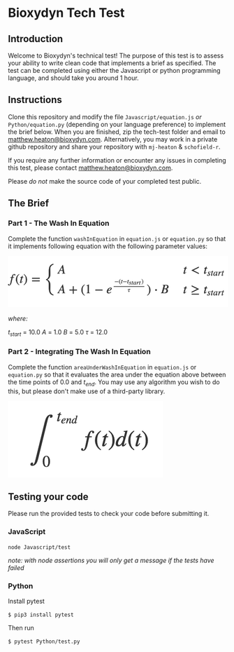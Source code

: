 # Bioxydyn Tech Test

## Introduction

Welcome to Bioxydyn's technical test! The purpose of this test is to assess your ability to write clean code that implements a brief as specified. The test can be completed using either the Javascript or python programming language, and should take you around 1 hour.

## Instructions

Clone this repository and modify the file `Javascript/equation.js` _or_ `Python/equation.py` (depending on your language preference) to implement the brief below. When you are finished, zip the tech-test folder and email to matthew.heaton@bioxydyn.com. Alternatively, you may work in a private github repository and share your repository with `mj-heaton` & `schofield-r`.

If you require any further information or encounter any issues in completing this test, please contact matthew.heaton@bioxydyn.com.

Please *do not* make the source code of your completed test public.

## The Brief

### Part 1 - The Wash In Equation

Complete the function `washInEquation` in `equation.js` or `equation.py` so that it implements following equation with the following parameter values:

![equation](equation.png)

*where:*

_t<sub>start</sub>_ = 10.0
_A_ = 1.0
_B_ = 5.0
_τ_ = 12.0

### Part 2 - Integrating The Wash In Equation

Complete the function `areaUnderWashInEquation` in `equation.js` or `equation.py` so that it evaluates the area under the equation above between the time points of 0.0 and _t<sub>end</sub>_. You may use any algorithm you wish to do this, but please don't make use of a third-party library.

![equation_2](equation_2.png)

## Testing your code

Please run the provided tests to check your code before submitting it.

### JavaScript

    node Javascript/test

*note: with node assertions you will only get a message if the tests have failed*

### Python 

Install pytest

    $ pip3 install pytest

Then run 

    $ pytest Python/test.py
